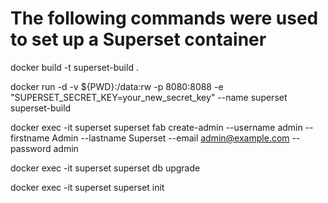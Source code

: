 # The following commands were used to set up a Superset container
docker build -t superset-build .

docker run -d -v ${PWD}:/data:rw -p 8080:8088 -e "SUPERSET_SECRET_KEY=your_new_secret_key" --name superset superset-build

docker exec -it superset superset fab create-admin --username admin --firstname Admin --lastname Superset --email admin@example.com --password admin

docker exec -it superset superset db upgrade

docker exec -it superset superset init
